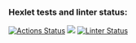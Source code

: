 ### Hexlet tests and linter status:
[![Actions Status](https://github.com/Unshock/python-project-lvl1/workflows/hexlet-check/badge.svg)](https://github.com/Unshock/python-project-lvl1/actions)
<a href="https://codeclimate.com/github/Unshock/python-project-lvl1/maintainability"><img src="https://api.codeclimate.com/v1/badges/62056aab53aa8101b9019c8e/maintainability" /></a>
[![Linter Status](https://github.com/Unshock/python-project-lvl1/workflows/linter-check/badge.svg)](https://github.com/Unshock/python-project-lvl1/actions/workflows/linter-check.yml)

